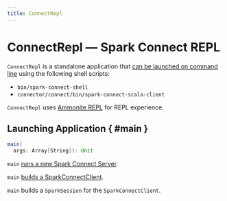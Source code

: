 ```yaml
---
title: ConnectRepl
---
```


# ConnectRepl &mdash; Spark Connect REPL

`ConnectRepl` is a standalone application that [can be launched on command line](#main) using the following shell scripts:

* `bin/spark-connect-shell`
* `connector/connect/bin/spark-connect-scala-client`

`ConnectRepl` uses [Ammonite REPL](https://ammonite.io/) for REPL experience.

## Launching Application { #main }

```scala
main(
  args: Array[String]): Unit
```

`main` [runs a new Spark Connect Server](SparkSession.md#withLocalConnectServer).

`main` [builds a SparkConnectClient](../client/SparkConnectClient.md#build).

`main` builds a `SparkSession` for the `SparkConnectClient`.
